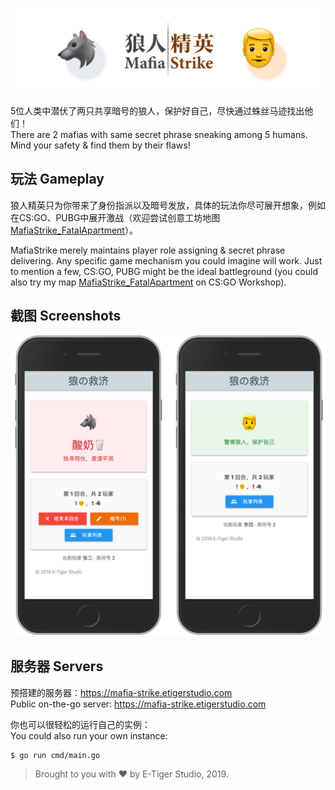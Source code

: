 ![Hero](images/hero.png)

5位人类中潜伏了两只共享暗号的狼人，保护好自己，尽快通过蛛丝马迹找出他们！<br/>There are 2 mafias with same secret phrase sneaking among 5 humans. Mind your safety & find them by their flaws!

## 玩法 Gameplay

狼人精英只为你带来了身份指派以及暗号发放，具体的玩法你尽可展开想象，例如在CS:GO、PUBG中展开激战（欢迎尝试创意工坊地图 [MafiaStrike_FatalApartment](https://steamcommunity.com/sharedfiles/filedetails/?id=1766429330)）。

MafiaStrike merely maintains player role assigning & secret phrase delivering. Any specific game mechanism you could imagine will work. Just to mention a few, CS:GO, PUBG might be the ideal battleground (you could also try my map [MafiaStrike_FatalApartment](https://steamcommunity.com/sharedfiles/filedetails/?id=1766429330) on CS:GO Workshop).

## 截图 Screenshots

![Screenshots](images/screenshots.png)

## 服务器 Servers

预搭建的服务器：https://mafia-strike.etigerstudio.com<br/>Public on-the-go server: https://mafia-strike.etigerstudio.com

你也可以很轻松的运行自己的实例：<br/>You could also run your own instance:

```
$ go run cmd/main.go
```

> Brought to you with ❤️ by E-Tiger Studio, 2019.

